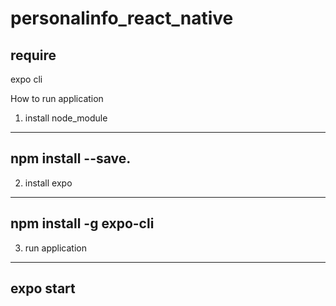 # personalinfo_react_native

require
------------------------------------------------------------------------------------------------------------------------------------------
expo cli

How to run application

1. install node_module
------------------------------------------------------------------------------------------------------------------------------------------
npm install --save. 
------------------------------------------------------------------------------------------------------------------------------------------

2. install expo 
------------------------------------------------------------------------------------------------------------------------------------------
npm install -g expo-cli
------------------------------------------------------------------------------------------------------------------------------------------
      
3. run application
------------------------------------------------------------------------------------------------------------------------------------------
 expo start
------------------------------------------------------------------------------------------------------------------------------------------


